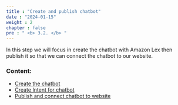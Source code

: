 ```yaml
---
title : "Create and publish chatbot"
date : "2024-01-15"
weight : 2
chapter : false
pre : " <b> 3.2. </b> "
---
```


In this step we will focus in create the chatbot with Amazon Lex then publish it so that we can connect the chatbot to our website.


### Content:
   - [Create the chatbot](./3.2.1-createLexchatbot/)
   - [Create Intent for chatbot](./3.2.2-createintentforchatbot/)
   - [Publish and connect chatbot to website ](./3.3.3-publishandconnectchatbot/)